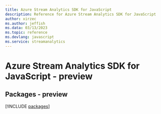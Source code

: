 ```yaml
---
title: Azure Stream Analytics SDK for JavaScript
description: Reference for Azure Stream Analytics SDK for JavaScript
author: xirzec
ms.author: jeffish
ms.data: 03/13/2023
ms.topic: reference
ms.devlang: javascript
ms.service: streamanalytics
---
```

# Azure Stream Analytics SDK for JavaScript - preview
## Packages - preview
[!INCLUDE [packages](stream-analytics-index.md)]
